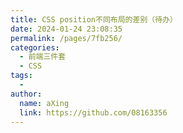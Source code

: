 ```yaml
---
title: CSS position不同布局的差别（待办）
date: 2024-01-24 23:08:35
permalink: /pages/7fb256/
categories:
  - 前端三件套
  - CSS
tags:
  - 
author: 
  name: aXing
  link: https://github.com/08163356
---
```


